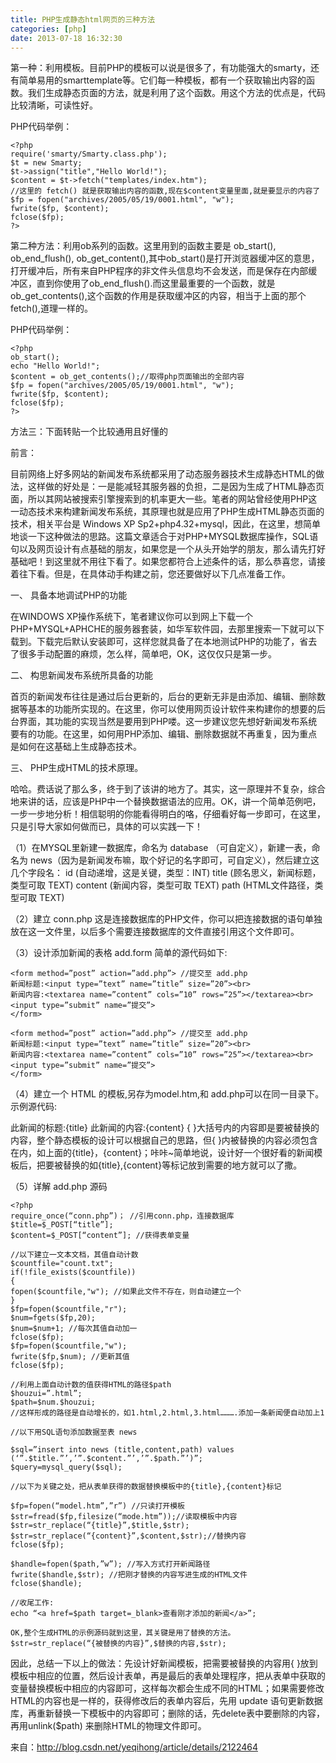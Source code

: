 ```yaml
---
title: PHP生成静态html网页的三种方法
categories: [php]
date: 2013-07-18 16:32:30
---
```


第一种：利用模板。目前PHP的模板可以说是很多了，有功能强大的smarty，还有简单易用的smarttemplate等。它们每一种模板，都有一个获取输出内容的函数。我们生成静态页面的方法，就是利用了这个函数。用这个方法的优点是，代码比较清晰，可读性好。

PHP代码举例：
```
<?php
require('smarty/Smarty.class.php');
$t = new Smarty;
$t->assign("title","Hello World!");
$content = $t->fetch("templates/index.htm");
//这里的 fetch() 就是获取输出内容的函数,现在$content变量里面,就是要显示的内容了
$fp = fopen("archives/2005/05/19/0001.html", "w");
fwrite($fp, $content);
fclose($fp);
?>
```


第二种方法：利用ob系列的函数。这里用到的函数主要是 ob_start(), ob_end_flush(), ob_get_content(),其中ob_start()是打开浏览器缓冲区的意思，打开缓冲后，所有来自PHP程序的非文件头信息均不会发送，而是保存在内部缓冲区，直到你使用了ob_end_flush().而这里最重要的一个函数，就是ob_get_contents(),这个函数的作用是获取缓冲区的内容，相当于上面的那个fetch(),道理一样的。

PHP代码举例：
```
<?php
ob_start();
echo "Hello World!";
$content = ob_get_contents();//取得php页面输出的全部内容
$fp = fopen("archives/2005/05/19/0001.html", "w");
fwrite($fp, $content);
fclose($fp);
?>

```

方法三：下面转贴一个比较通用且好懂的

前言：

目前网络上好多网站的新闻发布系统都采用了动态服务器技术生成静态HTML的做法，这样做的好处是：一是能减轻其服务器的负担，二是因为生成了HTML静态页面，所以其网站被搜索引擎搜索到的机率更大一些。笔者的网站曾经使用PHP这一动态技术来构建新闻发布系统，其原理也就是应用了PHP生成HTML静态页面的技术，相关平台是 Windows XP Sp2+php4.32+mysql，因此，在这里，想简单地谈一下这种做法的思路。这篇文章适合于对PHP+MYSQL数据库操作，SQL语句以及网页设计有点基础的朋友，如果您是一个从头开始学的朋友，那么请先打好基础吧！到这里就不用往下看了。如果您都符合上述条件的话，那么恭喜您，请接着往下看。但是，在具体动手构建之前，您还要做好以下几点准备工作。

一、 具备本地调试PHP的功能

在WINDOWS XP操作系统下，笔者建议你可以到网上下载一个PHP+MYSQL+APHCHE的服务器套装，如华军软件园，去那里搜索一下就可以下载到。下载完后默认安装即可，这样您就具备了在本地测试PHP的功能了，省去了很多手动配置的麻烦，怎么样，简单吧，OK，这仅仅只是第一步。

二、 构思新闻发布系统所具备的功能

首页的新闻发布往往是通过后台更新的，后台的更新无非是由添加、编辑、删除数据等基本的功能所实现的。在这里，你可以使用网页设计软件来构建你的想要的后台界面，其功能的实现当然是要用到PHP喽。这一步建议您先想好新闻发布系统要有的功能。在这里，如何用PHP添加、编辑、删除数据就不再重复，因为重点是如何在这基础上生成静态技术。

三、 PHP生成HTML的技术原理。

哈哈。费话说了那么多，终于到了该讲的地方了。其实，这一原理并不复杂，综合地来讲的话，应该是PHP中一个替换数据语法的应用。OK，讲一个简单范例吧，一步一步地分析！相信聪明的你能看得明白的咯，仔细看好每一步即可，在这里，只是引导大家如何做而已，具体的可以实践一下！

（1）在MYSQL里新建一数据库，命名为 database （可自定义），新建一表，命名为 news（因为是新闻发布嘛，取个好记的名字即可，可自定义），然后建立这几个字段名：
id (自动递增，这是关键，类型：INT)
title (顾名思义，新闻标题，类型可取 TEXT)
content (新闻内容，类型可取 TEXT)
path (HTML文件路径，类型可取 TEXT)

（2）建立 conn.php
这是连接数据库的PHP文件，你可以把连接数据的语句单独放在这一文件里，以后多个需要连接数据库的文件直接引用这个文件即可。

（3）设计添加新闻的表格 add.form 简单的源代码如下:
```
<form method=”post” action=”add.php”> //提交至 add.php
新闻标题:<input type=”text” name=”title” size=”20”><br>
新闻内容:<textarea name=”content” cols=”10” rows=”25”></textarea><br>
<input type=”submit” name=”提交”>
</form>

<form method=”post” action=”add.php”> //提交至 add.php
新闻标题:<input type=”text” name=”title” size=”20”><br>
新闻内容:<textarea name=”content” cols=”10” rows=”25”></textarea><br>
<input type=”submit” name=”提交”>
</form>

```

（4）建立一个 HTML 的模板,另存为model.htm,和 add.php可以在同一目录下。
示例源代码:
<html>
<body>
此新闻的标题:{title}
此新闻的内容:{content}
</body>
</html>
{ }大括号内的内容即是要被替换的内容，整个静态模板的设计可以根据自己的思路，但{ }内被替换的内容必须包含在内，如上面的{title}，{content}；咔咔~简单地说，设计好一个很好看的新闻模板后，把要被替换的如{title},{content}等标记放到需要的地方就可以了撒。

（5）详解 add.php 源码

```
<?php
require_once(“conn.php”)； //引用conn.php，连接数据库
$title=$_POST[“title”];
$content=$_POST[“content”]; //获得表单变量

//以下建立一文本文档，其值自动计数
$countfile="count.txt";
if(!file_exists($countfile))
{
fopen($countfile,"w"); //如果此文件不存在，则自动建立一个
}
$fp=fopen($countfile,"r");
$num=fgets($fp,20);
$num=$num+1; //每次其值自动加一
fclose($fp);
$fp=fopen($countfile,"w");
fwrite($fp,$num); //更新其值
fclose($fp);

//利用上面自动计数的值获得HTML的路径$path
$houzui=”.html”;
$path=$num.$houzui;
//这样形成的路径是自动增长的，如1.html,2.html,3.html……….添加一条新闻便自动加上1

//以下用SQL语句添加数据至表 news

$sql=”insert into news (title,content,path) values (‘”.$title.”’,’”.$content.”’,’”.$path.”’)”;
$query=mysql_query($sql);

//以下为关键之处，把从表单获得的数据替换模板中的{title},{content}标记

$fp=fopen(“model.htm”,”r”) //只读打开模板
$str=fread($fp,filesize(“mode.htm”));//读取模板中内容
$str=str_replace(“{title}”,$title,$str);
$str=str_replace(“{content}”,$content,$str);//替换内容
fclose($fp);

$handle=fopen($path,”w”); //写入方式打开新闻路径
fwrite($handle,$str); //把刚才替换的内容写进生成的HTML文件
fclose($handle);

//收尾工作:
echo “<a href=$path target=_blank>查看刚才添加的新闻</a>”;

OK,整个生成HTML的示例源码就到这里，其关键是用了替换的方法。
$str=str_replace(“{被替换的内容}”,$替换的内容,$str);
```


因此，总结一下以上的做法：先设计好新闻模板，把需要被替换的内容用{ }放到模板中相应的位置，然后设计表单，再是最后的表单处理程序，把从表单中获取的变量替换模板中相应的内容即可，这样每次都会生成不同的HTML；如果需要修改HTML的内容也是一样的，获得修改后的表单内容后，先用 update 语句更新数据库，再重新替换一下模板中的内容即可；删除的话，先delete表中要删除的内容，再用unlink($path) 来删除HTML的物理文件即可。

来自：http://blog.csdn.net/yeqihong/article/details/2122464
